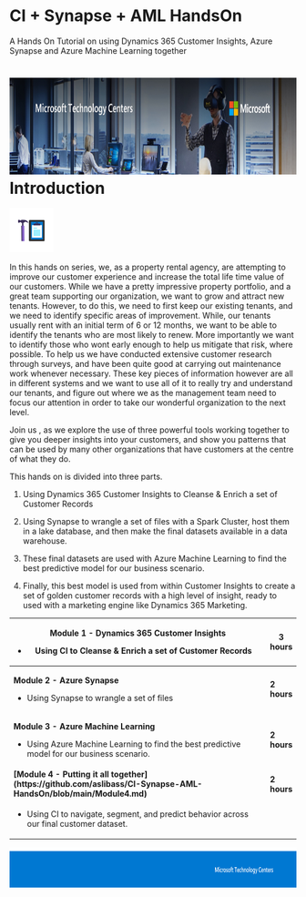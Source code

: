 # CI + Synapse + AML HandsOn
A Hands On Tutorial on using Dynamics 365 Customer Insights, Azure Synapse and Azure Machine Learning together

# <img src="media0/media/image2.jpeg" style="width:8.61458in;height:1.76667in" />Introduction

<p><img src="media0/media/image1.png" style="width:0.80645in;height:0.80645in" />
</p>
In this hands on series, we, as a property rental agency, are attempting
to improve our customer experience and increase the total life time
value of our customers. While we have a pretty impressive property
portfolio, and a great team supporting our organization, we want to grow
and attract new tenants. However, to do this, we need to first keep our
existing tenants, and we need to identify specific areas of improvement.
While, our tenants usually rent with an initial term of 6 or 12 months,
we want to be able to identify the tenants who are most likely to renew.
More importantly we want to identify those who wont early enough to help
us mitigate that risk, where possible. To help us we have conducted
extensive customer research through surveys, and have been quite good at
carrying out maintenance work whenever necessary. These key pieces of
information however are all in different systems and we want to use all
of it to really try and understand our tenants, and figure out where we
as the management team need to focus our attention in order to take our
wonderful organization to the next level.

Join us , as we explore the use of three powerful tools working together
to give you deeper insights into your customers, and show you patterns
that can be used by many other organizations that have customers at the
centre of what they do.

This hands on is divided into three parts.

1.  Using Dynamics 365 Customer Insights to Cleanse & Enrich a set of
    Customer Records 

2.  Using Synapse to wrangle a set of files with a Spark Cluster, host
    them in a lake database, and then make the final datasets available
    in a data warehouse.

3.  These final datasets are used with Azure Machine Learning to find
    the best predictive model for our business scenario. 

4.  Finally, this best model is used from within Customer Insights to
    create a set of golden customer records with a high level of
    insight, ready to used with a marketing engine like Dynamics 365
    Marketing.

<table>
<colgroup>
<col style="width: 90%" />
<col style="width: 9%" />
</colgroup>
<thead>
<tr class="header">
<th><p><strong>Module 1 - Dynamics 365 Customer Insights</strong></p>
<ul>
<li><p>Using CI to Cleanse &amp; Enrich a set of Customer Records </p></li>
</ul></th>
<th><strong>3 hours</strong></th>
</tr>
</thead>
<tbody>
<tr class="odd">
<td><p><strong>Module 2 - Azure Synapse</strong></p>
<ul>
<li><p>Using Synapse to wrangle a set of files </p></li>
</ul></td>
<td><strong>2 hours</strong></td>
</tr>
<tr class="even">
<td><p><strong>Module 3 - Azure Machine Learning</strong></p>
<ul>
<li><p>Using Azure Machine Learning to find the best predictive model for our business scenario. </p></li>
</ul></td>
<td><strong>2 hours</strong></td>
</tr>
<tr class="odd">
<td><strong>[Module 4 - Putting it all together](https://github.com/aslibass/CI-Synapse-AML-HandsOn/blob/main/Module4.md)</strong></td>
<td><strong>2 hours</strong></td>
</tr>
<tr class="even">
<td><ul>
<li><p>Using CI to navigate, segment, and predict behavior across our final customer dataset.</p></li>
</ul></td>
<td></td>
</tr>
</tbody>
</table>

<img src="media0/media/image3.png" style="width:8.49375in;height:0.74167in" />
